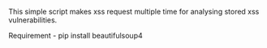 This simple script makes xss request multiple time for analysing stored xss vulnerabilities.

Requirement - pip install beautifulsoup4
